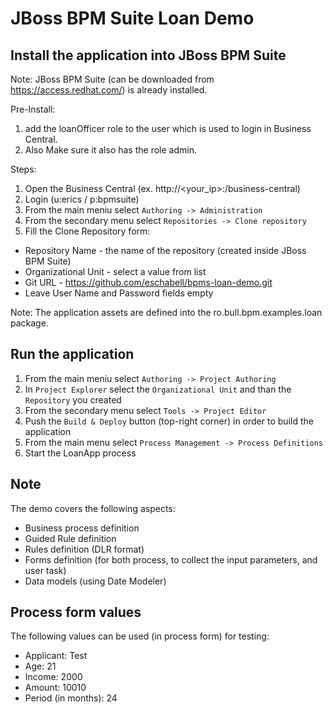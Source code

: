JBoss BPM Suite Loan Demo
=========================

Install the application into JBoss BPM Suite
--------------------------------------------

Note: JBoss BPM Suite (can be downloaded from https://access.redhat.com/) is already installed.

Pre-Install: 

1. add the loanOfficer role to the user which is used to login in Business Central.
2. Also Make sure it also has the role admin.



Steps:

1. Open the Business Central (ex. http://<your_ip>:<port>/business-central)
2. Login (u:erics / p:bpmsuite)
3. From the main meniu select `Authoring -> Administration`
4. From the secondary menu select `Repositories -> Clone repository`
5. Fill the Clone Repository form:
  - Repository Name - the name of the repository (created inside JBoss BPM Suite)
  - Organizational Unit - select a value from list
  - Git URL - https://github.com/eschabell/bpms-loan-demo.git
  - Leave User Name and Password fields empty

Note: The application assets are defined into the ro.bull.bpm.examples.loan package.

Run the application
-------------------

1. From the main meniu select `Authoring -> Project Authoring`
2. In `Project Explorer` select the `Organizational Unit` and than the `Repository` you created
3. From the secondary menu select `Tools -> Project Editor`
4. Push the `Build & Deploy` button (top-right corner) in order to build the application
5. From the main menu select `Process Management -> Process Definitions`
6. Start the LoanApp process

Note
----

The demo covers the following aspects:
 - Business process definition
 - Guided Rule definition
 - Rules definition (DLR format)
 - Forms definition (for both process, to collect the input parameters, and user task)
 - Data models (using Date Modeler)

Process form values
-------------------

The following values can be used (in process form) for testing:
 - Applicant: Test
 - Age: 21
 - Income: 2000
 - Amount: 10010
 - Period (in months): 24
